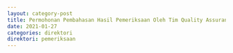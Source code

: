 ```yaml
---
layout: category-post
title: Permohonan Pembahasan Hasil Pemeriksaan Oleh Tim Quality Assurance Pemeriksaan
date: 2021-01-27
categories: direktori
direktori: pemeriksaan
---
```

